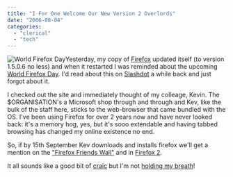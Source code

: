 ```yaml
---
title: "I For One Welcome Our New Version 2 Overlords"
date: "2006-08-04"
categories: 
  - "clerical"
  - "tech"
---
```


![World Firefox Day](/wp-content/uploads/2006/08/wffd.gif "World Firefox Day")Yesterday, my copy of [Firefox](http://www.mozilla.com/firefox/) updated itself (to version 1.5.0.6 no less) and when it restarted I was reminded about the upcoming [World Firefox Day](http://www.worldfirefoxday.com/en/). I'd read about this on [Slashdot](http://slashdot.org/articles/06/07/16/1349218.shtml) a while back and just forgot about it.

I checked out the site and immediately thought of my colleage, Kevin. The $ORGANISATION's a Microsoft shop through and through and Kev, like the bulk of the staff here, sticks to the web-browser that came bundled with the OS. I've been using Firefox for over 2 years now and have never looked back: it's a memory hog, yes, but it's sooo extendable and having tabbed browsing has changed my online existence no end.

So, if by 15th September Kev downloads and installs firefox we'll get a mention on the ["Firefox Friends Wall"](http://www.worldfirefoxday.com/en/faq.php#q8) and in [Firefox 2](http://www.worldfirefoxday.com/en/faq.php#q11).

It all sounds like a good bit of [craic](http://www.irishslang.net/) but I'm not [holding my breath](http://en.wikipedia.org/wiki/Autoerotic_asphyxiation)!
